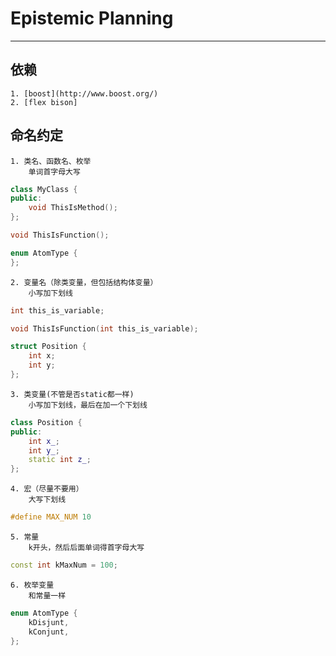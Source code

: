 # Epistemic Planning

----------------------------------

## 依赖
    1. [boost](http://www.boost.org/)
    2. [flex bison]
    
## 命名约定
    1. 类名、函数名、枚举
    	单词首字母大写
``` cpp
class MyClass {
public:
	void ThisIsMethod();
};

void ThisIsFunction();

enum AtomType {
};
```
    2. 变量名（除类变量，但包括结构体变量）
        小写加下划线
``` cpp
int this_is_variable;

void ThisIsFunction(int this_is_variable);

struct Position {
	int x;
	int y;
};
```
    3. 类变量(不管是否static都一样)
        小写加下划线，最后在加一个下划线
``` cpp
class Position {
public:
	int x_;
	int y_;
    static int z_;
};
```
    4. 宏（尽量不要用）
        大写下划线
``` cpp
#define MAX_NUM 10
```
    5. 常量
        k开头，然后后面单词得首字母大写
``` cpp
const int kMaxNum = 100;
```
    6. 枚举变量
        和常量一样
``` cpp
enum AtomType {
	kDisjunt,
	kConjunt,
};
```
